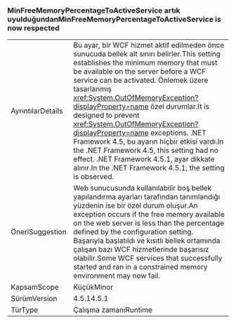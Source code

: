 ### <a name="minfreememorypercentagetoactiveservice-is-now-respected"></a><span data-ttu-id="2dd89-101">MinFreeMemoryPercentageToActiveService artık uyulduğundan</span><span class="sxs-lookup"><span data-stu-id="2dd89-101">MinFreeMemoryPercentageToActiveService is now respected</span></span>

|   |   |
|---|---|
|<span data-ttu-id="2dd89-102">Ayrıntılar</span><span class="sxs-lookup"><span data-stu-id="2dd89-102">Details</span></span>|<span data-ttu-id="2dd89-103">Bu ayar, bir WCF hizmet aktif edilmeden önce sunucuda bellek alt sınırı belirler.</span><span class="sxs-lookup"><span data-stu-id="2dd89-103">This setting establishes the minimum memory that must be available on the server before a WCF service can be activated.</span></span> <span data-ttu-id="2dd89-104">Önlemek üzere tasarlanmış <xref:System.OutOfMemoryException?displayProperty=name> özel durumlar.</span><span class="sxs-lookup"><span data-stu-id="2dd89-104">It is designed to prevent <xref:System.OutOfMemoryException?displayProperty=name> exceptions.</span></span> <span data-ttu-id="2dd89-105">.NET Framework 4.5, bu ayarın hiçbir etkisi vardı.</span><span class="sxs-lookup"><span data-stu-id="2dd89-105">In the .NET Framework 4.5, this setting had no effect.</span></span> <span data-ttu-id="2dd89-106">.NET Framework 4.5.1, ayar dikkate alınır.</span><span class="sxs-lookup"><span data-stu-id="2dd89-106">In the .NET Framework 4.5.1, the setting is observed.</span></span>|
|<span data-ttu-id="2dd89-107">Öneri</span><span class="sxs-lookup"><span data-stu-id="2dd89-107">Suggestion</span></span>|<span data-ttu-id="2dd89-108">Web sunucusunda kullanılabilir boş bellek yapılandırma ayarları tarafından tanımlandığı yüzdenin ise bir özel durum oluşur.</span><span class="sxs-lookup"><span data-stu-id="2dd89-108">An exception occurs if the free memory available on the web server is less than the percentage defined by the configuration setting.</span></span> <span data-ttu-id="2dd89-109">Başarıyla başlatıldı ve kısıtlı bellek ortamında çalışan bazı WCF hizmetlerinde başarısız olabilir.</span><span class="sxs-lookup"><span data-stu-id="2dd89-109">Some WCF services that successfully started and ran in a constrained memory environment may now fail.</span></span>|
|<span data-ttu-id="2dd89-110">Kapsam</span><span class="sxs-lookup"><span data-stu-id="2dd89-110">Scope</span></span>|<span data-ttu-id="2dd89-111">Küçük</span><span class="sxs-lookup"><span data-stu-id="2dd89-111">Minor</span></span>|
|<span data-ttu-id="2dd89-112">Sürüm</span><span class="sxs-lookup"><span data-stu-id="2dd89-112">Version</span></span>|<span data-ttu-id="2dd89-113">4.5.1</span><span class="sxs-lookup"><span data-stu-id="2dd89-113">4.5.1</span></span>|
|<span data-ttu-id="2dd89-114">Tür</span><span class="sxs-lookup"><span data-stu-id="2dd89-114">Type</span></span>|<span data-ttu-id="2dd89-115">Çalışma zamanı</span><span class="sxs-lookup"><span data-stu-id="2dd89-115">Runtime</span></span>|

